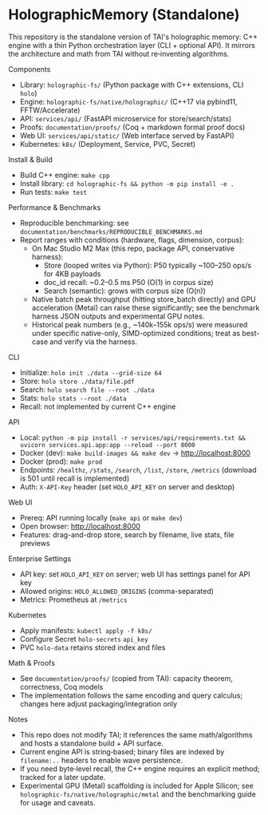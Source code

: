 # HolographicMemory (Standalone)

This repository is the standalone version of TAI's holographic memory: C++ engine with a thin Python orchestration layer (CLI + optional API). It mirrors the architecture and math from TAI without re‑inventing algorithms.

Components

- Library: `holographic-fs/` (Python package with C++ extensions, CLI `holo`)
- Engine: `holographic-fs/native/holographic/` (C++17 via pybind11, FFTW/Accelerate)
- API: `services/api/` (FastAPI microservice for store/search/stats)
- Proofs: `documentation/proofs/` (Coq + markdown formal proof docs)
- Web UI: `services/api/static/` (Web interface served by FastAPI)
- Kubernetes: `k8s/` (Deployment, Service, PVC, Secret)

Install & Build

- Build C++ engine: `make cpp`
- Install library: `cd holographic-fs && python -m pip install -e .`
- Run tests: `make test`

Performance & Benchmarks

- Reproducible benchmarking: see `documentation/benchmarks/REPRODUCIBLE_BENCHMARKS.md`
- Report ranges with conditions (hardware, flags, dimension, corpus):
  - On Mac Studio M2 Max (this repo, package API, conservative harness):
    - Store (looped writes via Python): P50 typically ~100–250 ops/s for 4KB payloads
    - doc_id recall: ~0.2–0.5 ms P50 (O(1) in corpus size)
    - Search (semantic): grows with corpus size (O(n))
  - Native batch peak throughput (hitting store_batch directly) and GPU acceleration (Metal) can raise these significantly; see the benchmark harness JSON outputs and experimental GPU notes.
  - Historical peak numbers (e.g., ~140k–155k ops/s) were measured under specific native-only, SIMD-optimized conditions; treat as best-case and verify via the harness.

CLI

- Initialize: `holo init ./data --grid-size 64`
- Store: `holo store ./data/file.pdf`
- Search: `holo search file --root ./data`
- Stats: `holo stats --root ./data`
- Recall: not implemented by current C++ engine

API

- Local: `python -m pip install -r services/api/requirements.txt && uvicorn services.api.app:app --reload --port 8000`
- Docker (dev): `make build-images && make dev` → [http://localhost:8000](http://localhost:8000)
- Docker (prod): `make prod`
- Endpoints: `/healthz`, `/stats`, `/search`, `/list`, `/store`, `/metrics` (download is 501 until recall is implemented)
- Auth: `X-API-Key` header (set `HOLO_API_KEY` on server and desktop)

Web UI

- Prereq: API running locally (`make api` or `make dev`)
- Open browser: [http://localhost:8000](http://localhost:8000)
- Features: drag-and-drop store, search by filename, live stats, file previews

Enterprise Settings

- API key: set `HOLO_API_KEY` on server; web UI has settings panel for API key
- Allowed origins: `HOLO_ALLOWED_ORIGINS` (comma-separated)
- Metrics: Prometheus at `/metrics`

Kubernetes

- Apply manifests: `kubectl apply -f k8s/`
- Configure Secret `holo-secrets` `api_key`
- PVC `holo-data` retains stored index and files

Math & Proofs

- See `documentation/proofs/` (copied from TAI): capacity theorem, correctness, Coq models
- The implementation follows the same encoding and query calculus; changes here adjust packaging/integration only

Notes

- This repo does not modify TAI; it references the same math/algorithms and hosts a standalone build + API surface.
- Current engine API is string‑based; binary files are indexed by `filename:..` headers to enable wave persistence.
- If you need byte‑level recall, the C++ engine requires an explicit method; tracked for a later update.
 - Experimental GPU (Metal) scaffolding is included for Apple Silicon; see `holographic-fs/native/holographic/metal` and the benchmarking guide for usage and caveats.
